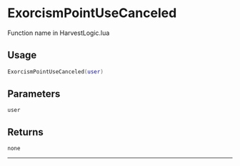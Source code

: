 # ExorcismPointUseCanceled
Function name in HarvestLogic.lua
## Usage
```lua
ExorcismPointUseCanceled(user)
```
## Parameters
`user`
## Returns
`none`

---
